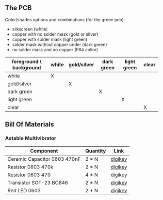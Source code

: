 ## The PCB
Color/shades options and combinations (for the green pcb):
* silkscreen (white)
* copper with no solder mask (gold or silver)
* copper with solder mask (light green)
* solder mask without copper under (dark green)
* no solder mask and no copper (FR4 collor)


| foreground \ background | white | gold/silver | dark green | light green | clear |
| -------------           |-------| ----------- | ---------- |-------------|-------|
| white                   | X     |             |            |             |       |
| gold/silver             |       |  X          |            |             |       |
| dark green              |       |             |       X    |             |       |
| light green             |       |             |            | X           |       |
|clear                    |       |             |            |             | X     |


## Bill Of Materials

### Astable Multivibrator
|Component  |Quantity |Link   |
|-----      |-----    |-----  |
|Ceramic Capacitor 0603 470nF   |2 * N        |[digikey](https://www.digikey.se/en/products/detail/samsung-electro-mechanics/CL10B474KA8NNWC/3887742) |
|Resistor 0603 470k|2 * N        |[digikey](https://www.digikey.se/en/products/detail/stackpole-electronics-inc/RMCF0603FT470K/1761140) |
|Resistor 0603 470|4 * N        |[digikey](https://www.digikey.se/en/products/detail/vishay-beyschlag-draloric-bc-components/MCT0603MD4700DP500/2092094) |
|Transistor SOT-23 BC846|2 * N        |[digikey](https://www.digikey.se/en/products/detail/nexperia-usa-inc/BC846B-235/1232263) |
|Red LED 0603|2 * N        |[digikey](https://www.digikey.se/en/products/detail/ams-osram-usa-inc/LS-Q976-NR-1/1227986) |
